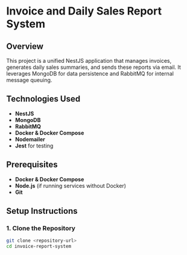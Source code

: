 # Invoice and Daily Sales Report System

## Overview

This project is a unified NestJS application that manages invoices, generates daily sales summaries, and sends these reports via email. It leverages MongoDB for data persistence and RabbitMQ for internal message queuing.

## Technologies Used

- **NestJS**
- **MongoDB**
- **RabbitMQ**
- **Docker & Docker Compose**
- **Nodemailer**
- **Jest** for testing

## Prerequisites

- **Docker & Docker Compose**
- **Node.js** (if running services without Docker)
- **Git**

## Setup Instructions

### 1. Clone the Repository

```bash
git clone <repository-url>
cd invoice-report-system
